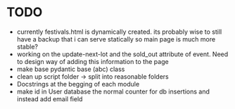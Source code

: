 # TODO

* currently festivals.html is dynamically created. its probably wise to still have a backup that i can serve statically so main page is much more stable?
* working on the update-next-lot and the sold_out attribute of event.
Need to design way of adding this information to the page
* make base pydantic base (abc) class
* clean up script folder -> split into reasonable folders
* Docstrings at the begging of each module
* make id in User database the normal counter for db insertions and instead add email field